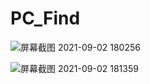 # PC_Find

![屏幕截图 2021-09-02 180256](https://user-images.githubusercontent.com/63625631/131826408-8dbd652f-14e6-4b77-953d-b2a4098b496a.jpg)

![屏幕截图 2021-09-02 181359](https://user-images.githubusercontent.com/63625631/131826416-42209f29-2610-4922-9439-17e528a2d8dc.jpg)
